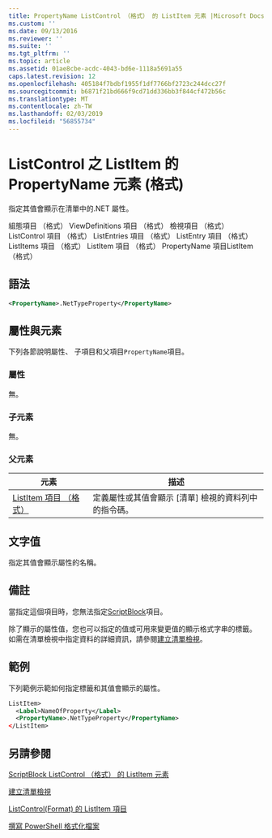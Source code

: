 ```yaml
---
title: PropertyName ListControl （格式） 的 ListItem 元素 |Microsoft Docs
ms.custom: ''
ms.date: 09/13/2016
ms.reviewer: ''
ms.suite: ''
ms.tgt_pltfrm: ''
ms.topic: article
ms.assetid: 01ae8cbe-acdc-4043-bd6e-1118a5691a55
caps.latest.revision: 12
ms.openlocfilehash: 405184f7bdbf1955f1df7766bf2723c244dcc27f
ms.sourcegitcommit: b6871f21bd666f9cd71dd336bb3f844cf472b56c
ms.translationtype: MT
ms.contentlocale: zh-TW
ms.lasthandoff: 02/03/2019
ms.locfileid: "56855734"
---
```

# <a name="propertyname-element-for-listitem-for-listcontrol-format"></a>ListControl 之 ListItem 的 PropertyName 元素 (格式)

指定其值會顯示在清單中的.NET 屬性。

組態項目 （格式） ViewDefinitions 項目 （格式） 檢視項目 （格式） ListControl 項目 （格式） ListEntries 項目 （格式） ListEntry 項目 （格式） ListItems 項目 （格式） ListItem 項目 （格式） PropertyName 項目ListItem （格式）

## <a name="syntax"></a>語法

```xml
<PropertyName>.NetTypeProperty</PropertyName>
```

## <a name="attributes-and-elements"></a>屬性與元素

下列各節說明屬性、 子項目和父項目`PropertyName`項目。

### <a name="attributes"></a>屬性

無。

### <a name="child-elements"></a>子元素

無。

### <a name="parent-elements"></a>父元素

|元素|描述|
|-------------|-----------------|
|[ListItem 項目 （格式）](./listitem-element-for-listitems-for-listcontrol-format.md)|定義屬性或其值會顯示 [清單] 檢視的資料列中的指令碼。|

## <a name="text-value"></a>文字值

指定其值會顯示屬性的名稱。

## <a name="remarks"></a>備註

當指定這個項目時，您無法指定[ScriptBlock](./scriptblock-element-for-listitem-for-listcontrol-format.md)項目。

除了顯示的屬性值，您也可以指定的值或可用來變更值的顯示格式字串的標籤。 如需在清單檢視中指定資料的詳細資訊，請參閱[建立清單檢視](./creating-a-list-view.md)。

## <a name="example"></a>範例

下列範例示範如何指定標籤和其值會顯示的屬性。

```xml
ListItem>
  <Label>NameOfProperty</Label>
  <PropertyName>.NetTypeProperty</PropertyName>
</ListItem>

```

## <a name="see-also"></a>另請參閱

[ScriptBlock ListControl （格式） 的 ListItem 元素](./scriptblock-element-for-listitem-for-listcontrol-format.md)

[建立清單檢視](./creating-a-list-view.md)

[ListControl(Format) 的 ListItem 項目](./listitem-element-for-listitems-for-listcontrol-format.md)

[撰寫 PowerShell 格式化檔案](./writing-a-powershell-formatting-file.md)
